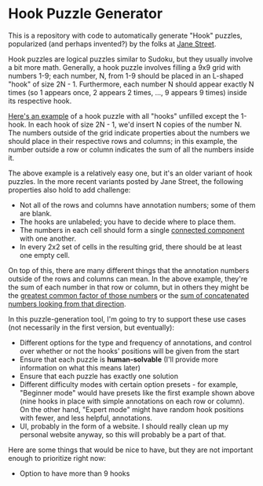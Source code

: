 # Hook Puzzle Generator

This is a repository with code to automatically generate "Hook" puzzles, popularized (and perhaps invented?) by the folks at [Jane Street](https://www.janestreet.com/puzzles).

Hook puzzles are logical puzzles similar to Sudoku, but they usually involve a bit more math. Generally, a hook puzzle involves filling a 9x9 grid with numbers 1-9; each number, N, from 1-9 should be placed in an L-shaped "hook" of size 2N - 1. Furthermore, each number N should appear exactly N times (so 1 appears once, 2 appears 2 times, ..., 9 appears 9 times) inside its respective hook. 

[Here's an example](https://www.janestreet.com/puzzles/wp-content/uploads/2014/01/Feb14_Niedermaier.jpg) of a hook puzzle with all "hooks" unfilled except the 1-hook. In each hook of size 2N - 1, we'd insert N copies of the number N. The numbers outside of the grid indicate properties about the numbers we should place in their respective rows and columns; in this example, the number outside a row or column indicates the sum of all the numbers inside it.

The above example is a relatively easy one, but it's an older variant of hook puzzles. In the more recent variants posted by Jane Street, the following properties also hold to add challenge:

- Not all of the rows and columns have annotation numbers; some of them are blank.
- The hooks are unlabeled; you have to decide where to place them.
- The numbers in each cell should form a single [connected component](https://en.wikipedia.org/wiki/Component_(graph_theory)) with one another.
- In every 2x2 set of cells in the resulting grid, there should be at least one empty cell.

On top of this, there are many different things that the annotation numbers outside of the rows and columns can mean. In the above example, they're the sum of each number in that row or column, but in others they might be the [greatest common factor of those numbers](https://www.janestreet.com/puzzles/hooks-6/) or the [sum of concatenated numbers looking from that direction](https://www.janestreet.com/puzzles/hooks-5).

In this puzzle-generation tool, I'm going to try to support these use cases (not necessarily in the first version, but eventually):

- Different options for the type and frequency of annotations, and control over whether or not the hooks' positions will be given from the start
- Ensure that each puzzle is **human-solvable** (I'll provide more information on what this means later) 
- Ensure that each puzzle has exactly one solution
- Different difficulty modes with certain option presets - for example, "Beginner mode" would have presets like the first example shown above (nine hooks in place with simple annotations on each row or column). On the other hand, "Expert mode" might have random hook positions with fewer, and less helpful, annotations.
- UI, probably in the form of a website. I should really clean up my personal website anyway, so this will probably be a part of that.

Here are some things that would be nice to have, but they are not important enough to prioritize right now:

- Option to have more than 9 hooks
